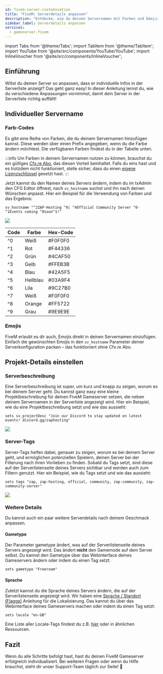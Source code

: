 ```yaml
---
id: fivem-server-customisation
title: "FiveM: Serverdetails anpassen"
description: "Entdecke, wie du deinen Servernamen mit Farben und Emojis individualisieren kannst, damit er in der Serverliste heraussticht → Jetzt mehr erfahren"
sidebar_label: Serverdetails anpassen
services:
  - gameserver-fivem
---
```


import Tabs from '@theme/Tabs';
import TabItem from '@theme/TabItem';
import YouTube from '@site/src/components/YouTube/YouTube';
import InlineVoucher from '@site/src/components/InlineVoucher';

## Einführung
Willst du deinen Server so anpassen, dass er individuelle Infos in der Serverliste anzeigt? Das geht ganz easy! In dieser Anleitung lernst du, wie du verschiedene Anpassungen vornimmst, damit dein Server in der Serverliste richtig auffällt!



<InlineVoucher />



## Individueller Servername

### Farb-Codes

Es gibt eine Reihe von Farben, die du deinem Servernamen hinzufügen kannst. Diese werden über einen Prefix angegeben, wenn du die Farbe ändern möchtest. Die verfügbaren Farben findest du in der Tabelle unten.

:::info
Um Farben in deinem Servernamen nutzen zu können, brauchst du ein gültiges [Cfx.re Abo](https://portal.cfx.re/subscriptions), das diesen Vorteil beinhaltet. Falls du eins hast und es trotzdem nicht funktioniert, stelle sicher, dass du einen [eigene Lizenzschlüssel](fivem-licensekey.md) gesetzt hast.
:::

Jetzt kannst du den Namen deines Servers ändern, indem du im txAdmin den CFG Editor öffnest, nach `sv_hostname` suchst und ihn nach deinen Wünschen anpasst. Hier ein Beispiel für die Verwendung von Farben und das Ergebnis:
```
sv_hostname "^2ZAP-Hosting ^0| ^4Official Community Server ^0- ^1Events coming ^8soon^1!"
```

![](https://github.com/zaphosting/docs/assets/42719082/32bbf492-9ee0-4c78-a391-9c44120369c2)



| Code | Farbe      | Hex-Code |
| ---- | ---------- | -------- |
| ^0   | Weiß       | #F0F0F0  |
| ^1   | Rot        | #F44336  |
| ^2   | Grün       | #4CAF50  |
| ^3   | Gelb       | #FFEB3B  |
| ^4   | Blau       | #42A5F5  |
| ^5   | Hellblau   | #03A9F4  |
| ^6   | Lila       | #9C27B0  |
| ^7   | Weiß       | #F0F0F0  |
| ^8   | Orange     | #FF5722  |
| ^9   | Grau       | #9E9E9E  |

### Emojis

FiveM erlaubt es dir auch, Emojis direkt in deinen Servernamen einzufügen. Einfach die gewünschten Emojis in den `sv_hostname` Parameter deiner Serverkonfiguration packen – das funktioniert ohne Cfx.re Abo.



## Projekt-Details einstellen

### Serverbeschreibung

Eine Serverbeschreibung ist super, um kurz und knapp zu zeigen, worum es bei deinem Server geht. Du kannst ganz easy eine kleine Projektbeschreibung für deinen FiveM Gameserver setzen, die neben deinem Servernamen in der Serverliste angezeigt wird. Hier ein Beispiel, wie du eine Projektbeschreibung setzt und wie das aussieht:

```
sets sv_projectDesc "Join our Discord to stay updated on latest events! discord.gg/zaphosting"
```

![](https://github.com/zaphosting/docs/assets/42719082/32bbf492-9ee0-4c78-a391-9c44120369c2)

### Server-Tags

Server-Tags helfen dabei, genauer zu zeigen, worum es bei deinem Server geht, und ermöglichen potenziellen Spielern, deinen Server bei der Filterung nach ihren Vorlieben zu finden. Sobald du Tags setzt, sind diese auf der Serverlistenseite deines Servers sichtbar und werden auch zum Filtern genutzt. Hier ein Beispiel, wie du Tags setzt und wie das aussieht:

```
sets tags "zap, zap-hosting, official, community, zap-community, zap-community-server"
```

![](https://github.com/zaphosting/docs/assets/42719082/33407e9f-9e28-4264-9b13-e946ed5b434a)

### Weitere Details

Du kannst auch ein paar weitere Serverdetails nach deinem Geschmack anpassen.

#### Gametype

Der Parameter gametype ändert, was auf der Serverlistenseite deines Servers angezeigt wird. Das ändert **nicht** den Gamemode auf dem Server selbst. Du kannst den Gametype über das Webinterface deines Gameservers ändern oder indem du einen Tag setzt:

```
sets gametype "Freeroam"
```

#### Sprache

Zuletzt kannst du die Sprache deines Servers ändern, die auf der Serverlistenseite angezeigt wird. Wir haben eine [Sprache / Standort (Flagge)](fivem-locale.md) Anleitung für die Lokalisierung. Das kannst du über das Webinterface deines Gameservers machen oder indem du einen Tag setzt:

```
sets locale "en-GB"
```

Eine Liste aller Locale-Tags findest du z.B. [hier](https://github.com/TiagoDanin/Locale-Codes#locale-list) oder in ähnlichen Ressourcen.



## Fazit

Wenn du alle Schritte befolgt hast, hast du deinen FiveM Gameserver erfolgreich individualisiert. Bei weiteren Fragen oder wenn du Hilfe brauchst, steht dir unser Support-Team täglich zur Seite! 🙂

<InlineVoucher />